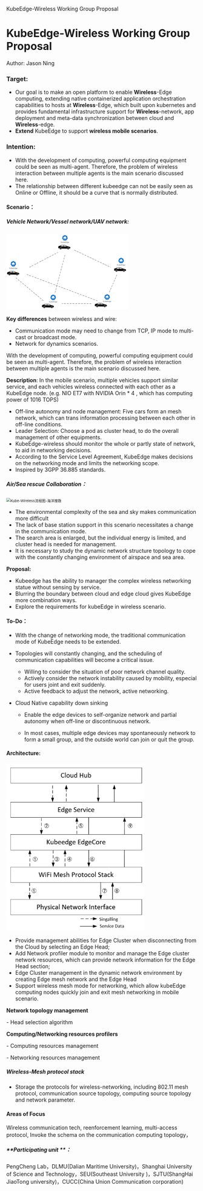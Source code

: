 KubeEdge-Wireless Working Group Proposal

# KubeEdge-Wireless Working Group Proposal

Author: Jason Ning

### **Target:** 

- Our goal is to make an open platform to enable **Wireless**-Edge computing, extending native containerized application orchestration capabilities to hosts at **Wireless**-Edge, which built upon kubernetes and provides fundamental infrastructure support for **Wireless**-network, app deployment and meta-data synchronization between cloud and **Wireless**-edge.
- **Extend** KubeEdge to support **wireless mobile scenarios**.

### Intention:

- With the development of computing, powerful computing equipment could be seen as multi-agent. Therefore, the  problem of wireless interaction between multiple agents is the main scenario discussed here. 
- The relationship between different kubeedge can not be easily seen as Online or Offline,  it should be a curve that is  normally distributed.

#### Scenario：

##### 	Vehicle Network/Vessel network/UAV network:

<img src="../JPG/image-20210203172851933.png" alt="image-20210203172851933" style="zoom: 50%;" />

**Key differences** between wireless and wire:  

- Communication mode may need to change from TCP, IP mode to multi-cast or broadcast mode.
- Network for dynamics scenarios.  

With the development of computing, powerful computing equipment could be seen as multi-agent. Therefore, the  problem of wireless interaction between multiple agents is the main scenario discussed here. 

**Description**:  In the mobile scenario, multiple vehicles support similar service, and each vehicles wireless connected with each other as a KubeEdge node. (e.g. NIO ET7 with NVIDIA Orin * 4 , which has computing power of 1016 TOPS)

- Off-line autonomy and node management: Five cars form an mesh network, which can trans information processing between each other in off-line conditions.
- Leader Selection: Choose a pod as cluster head, to do the overall management of other equipments.
- KubeEdge-wireless should monitor the whole or partly state of network, to aid in networking decisions.
- According to the Service Level Agreement, KubeEdge makes decisions on the networking mode and limits the networking scope.
- Inspired by 3GPP 36.885 standards.

##### **Air/Sea rescue Collaboration：**

<img src="E:\3.项目相关\KubeEdge-Wireless Working Group\JPG\Kube-Wireless流程图-海洋搜救.png" alt="Kube-Wireless流程图-海洋搜救" style="zoom: 67%;" />

- The environmental complexity of the sea and sky makes communication more difficult
- The lack of base station support in this scenario necessitates a change in the communication mode.
- The search area is enlarged, but the individual energy is limited, and cluster head is needed for management.
- It is necessary to study the dynamic network structure topology to cope with the constantly changing environment of airspace and sea area.



**Proposal:**

- Kubeedge has the ability to manager the complex wireless networking statue without sensing by service.
-  Blurring the boundary between cloud and edge cloud gives KubeEdge more combination ways.
- Explore the requirements for kubeEdge in wireless scenario. 

#### To-Do：

- With the change of networking mode, the traditional communication mode of KubeEdge needs to be extended.

- Topologies will constantly changing, and the scheduling of communication capabilities will become a critical issue.

  - Willing to consider the situation of poor network channel quality.
  - Actively consider the network instability caused by mobility, especial for users joint and exit suddenly.
  - Active feedback to adjust the network, active networking.
- Cloud Native capability down sinking

  - Enable the edge devices to self-organize network and partial autonomy when off-line or discontinuous network. 

  - In most cases, multiple edge devices may spontaneously network to form a small group, and the outside world can join or quit the group.



#### Architecture:

<img src="../JPG/image-20210131223645659.png" alt="image-20210131223645659" style="zoom: 67%;" />

- Provide management abilities for Edge Cluster when disconnecting from the Cloud by selecting an Edge Head; 
- Add Network profiler module to monitor and manage the Edge cluster network resources, which can provide network information for the Edge Head section;
- Edge Cluster management in the dynamic network environment by creating Edge mesh network and the Edge Head
- Support wireless mesh mode for networking, which allow kubeEdge computing nodes quickly  join and exit mesh networking in mobile scenario.

**Network topology management** 

\-    Head selection algorithm

**Computing/Networking resources profilers** 

\-    Computing resources management 

\-    Networking resources management

##### Wireless-Mesh protocol stack

-  Storage the protocols for wireless-networking, including 802.11 mesh protocol, communication source topology, computing source topology and network parameter.

#### **Areas of Focus**

   Wireless communication tech, reenforcement learning, multi-access protocol, Invoke the schema on the communication computing topology，

##### **Participating unit **：

PengCheng Lab，DLMU(Dalian Maritime University)，Shanghai University of Science and Technology，SEU(Southeast University )，SJTU(ShangHai JiaoTong university)，CUCC(China Union Communication corporation)



 
